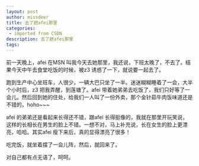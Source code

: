 ```yaml
---
layout: post
author: missdeer
title: 去了趟afei那里
categories: 
 - imported from CSDN
description: 去了趟afei那里
tags: 
---
```


前一天晚上，afei 在MSN 叫我今天去她那里，我还说，下班太晚了，不去了。结果今天中午去食堂吃饭的时候，被z3 诱惑了一下，就说要一起去了。

跑到生产中心坐班车，人很少，一辆大巴只坐了一半。迷迷糊糊睡着了一会，大半个小时后，z3 把我弄醒，到莲塘了。afei 带着她弟弟去吃饭了，我们只好等了一会儿。然后回到她的住处，给我们一人叫了一份外卖，那个金针茹牛肉饭味道还是不错的，hoho~~~

afei 的弟弟还是看起来长得还不错，跟afei 长得挺像的，我就在那里开玩笑说，这样的长相长在男生的脸上不错。一想不对，马上补充说，长在女生的脸上更漂亮，哈哈。其实afei 瘦下来后，真的显得漂亮了很多！

吃完饭，就坐着摆了一会儿阵，然后，就回来了。

对自己都有点无语了，呵呵。
